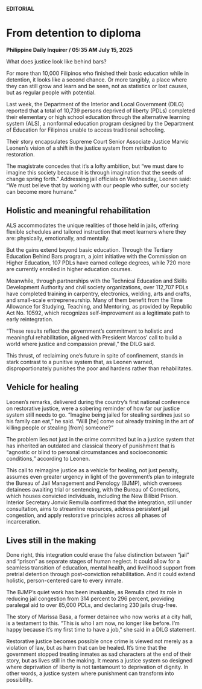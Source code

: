 **EDITORIAL**

# From detention to diploma

****Philippine Daily Inquirer / 05:35 AM July 15, 2025****

What does justice look like behind bars?

For more than 10,000 Filipinos who finished their basic education while in detention, it looks like a second chance. Or more tangibly, a place where they can still grow and learn and be seen, not as statistics or lost causes, but as regular people with potential.

Last week, the Department of the Interior and Local Government (DILG) reported that a total of 10,739 persons deprived of liberty (PDLs) completed their elementary or high school education through the alternative learning system (ALS), a nonformal education program designed by the Department of Education for Filipinos unable to access traditional schooling.

Their story encapsulates Supreme Court Senior Associate Justice Marvic Leonen’s vision of a shift in the justice system from retribution to restoration.

The magistrate concedes that it’s a lofty ambition, but “we must dare to imagine this society because it is through imagination that the seeds of change spring forth.” Addressing jail officials on Wednesday, Leonen said: “We must believe that by working with our people who suffer, our society can become more humane.”

## Holistic and meaningful rehabilitation

ALS accommodates the unique realities of those held in jails, offering flexible schedules and tailored instruction that meet learners where they are: physically, emotionally, and mentally.

But the gains extend beyond basic education. Through the Tertiary Education Behind Bars program, a joint initiative with the Commission on Higher Education, 107 PDLs have earned college degrees, while 720 more are currently enrolled in higher education courses.

Meanwhile, through partnerships with the Technical Education and Skills Development Authority and civil society organizations, over 112,707 PDLs have completed training in carpentry, electronics, welding, arts and crafts, and small-scale entrepreneurship. Many of them benefit from the Time Allowance for Studying, Teaching, and Mentoring, as provided by Republic Act No. 10592, which recognizes self-improvement as a legitimate path to early reintegration.

“These results reflect the government’s commitment to holistic and meaningful rehabilitation, aligned with President Marcos’ call to build a world where justice and compassion prevail,” the DILG said.

This thrust, of reclaiming one’s future in spite of confinement, stands in stark contrast to a punitive system that, as Leonen warned, disproportionately punishes the poor and hardens rather than rehabilitates.

## Vehicle for healing

Leonen’s remarks, delivered during the country’s first national conference on restorative justice, were a sobering reminder of how far our justice system still needs to go. “Imagine being jailed for stealing sardines just so his family can eat,” he said. “Will [he] come out already training in the art of killing people or stealing [from] someone?”

The problem lies not just in the crime committed but in a justice system that has inherited an outdated and classical theory of punishment that is “agnostic or blind to personal circumstances and socioeconomic conditions,” according to Leonen.

This call to reimagine justice as a vehicle for healing, not just penalty, assumes even greater urgency in light of the government’s plan to integrate the Bureau of Jail Management and Penology (BJMP), which oversees detainees awaiting trial or sentencing, with the Bureau of Corrections, which houses convicted individuals, including the New Bilibid Prison. Interior Secretary Jonvic Remulla confirmed that the integration, still under consultation, aims to streamline resources, address persistent jail congestion, and apply restorative principles across all phases of incarceration.

## Lives still in the making

Done right, this integration could erase the false distinction between “jail” and “prison” as separate stages of human neglect. It could allow for a seamless transition of education, mental health, and livelihood support from pretrial detention through post-conviction rehabilitation. And it could extend holistic, person-centered care to every inmate.

The BJMP’s quiet work has been invaluable, as Remulla cited its role in reducing jail congestion from 314 percent to 296 percent, providing paralegal aid to over 85,000 PDLs, and declaring 230 jails drug-free.

The story of Marissa Basa, a former detainee who now works at a city hall, is a testament to this. “This is who I am now, no longer like before. I’m happy because it’s my first time to have a job,” she said in a DILG statement.

Restorative justice becomes possible once crime is viewed not merely as a violation of law, but as harm that can be healed. It’s time that the government stopped treating inmates as sad characters at the end of their story, but as lives still in the making. It means a justice system so designed where deprivation of liberty is not tantamount to deprivation of dignity. In other words, a justice system where punishment can transform into possibility.